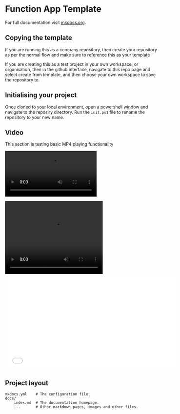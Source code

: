 # Function App Template

For full documentation visit [mkdocs.org](https://www.mkdocs.org).

## Copying the template

If you are running this as a company repository, then create your repository as per the normal flow and make sure to reference this as your template

If you are creating this as a test project in your own workspace, or organisation, then in the github interface, navigate to this repo page and select create from template, and then choose your own workspace to save the repository to.

## Initialising your project

Once cloned to your local environment, open a powershell window and navigate to the reposiry directory. Run the `init.ps1` file to rename the repository to your new name.

## Video

This section is testing basic MP4 playing functionality

![type:video](./media/vid.mp4)

<video width="320" height="240" controls>
  <source src="media/vid.mp4" type="video/mp4">
Your browser does not support the video tag.
</video>

<iframe width="560" height="315"
    src="media/vid.mp4" 
    frameborder="0" 
    allow="accelerometer; autoplay; encrypted-media; gyroscope; picture-in-picture" 
    allowfullscreen>
</iframe>

## Project layout

    mkdocs.yml    # The configuration file.
    docs/
        index.md  # The documentation homepage.
        ...       # Other markdown pages, images and other files.

